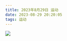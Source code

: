```yaml
---
title: 2023年8月29日 运动
date: 2023-08-29 20:20:05 
tags: 运动
---
```


<link rel="stylesheet" href="/../css/images.css">



<!-- more -->

<img class="half" src="/../images/exercise/2023-08-29.jpg"></img>
